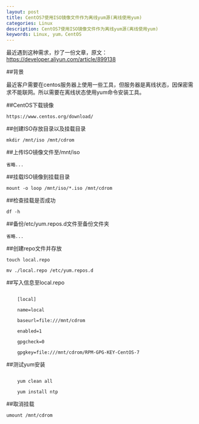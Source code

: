 ```yaml
---
layout: post
title: CentOS7使用ISO镜像文件作为离线yum源(离线使用yum)
categories: Linux
description: CentOS7使用ISO镜像文件作为离线yum源(离线使用yum)
keywords: Linux, yum，CentOS
---
```


最近遇到这种需求，抄了一份文章，原文：https://developer.aliyun.com/article/899138

##背景

最近客户需要在centos服务器上使用一些工具，但服务器是离线状态，因保密需求不能联网。所以需要在离线状态使用yum命令安装工具。

##CentOS下载镜像

```
https://www.centos.org/download/
```

##创建ISO存放目录以及挂载目录

```
mkdir /mnt/iso /mnt/cdrom
```

##上传ISO镜像文件至/mnt/iso

```
省略...
```

##挂载ISO镜像到挂载目录

```
mount -o loop /mnt/iso/*.iso /mnt/cdrom 
```

##检查挂载是否成功

```
df -h
```

##备份/etc/yum.repos.d文件至备份文件夹

```
省略...
```

##创建repo文件并存放

```
touch local.repo
```

```
mv ./local.repo /etc/yum.repos.d
```

##写入信息至local.repo

```

	[local]
	
	name=local
	
	baseurl=file:///mnt/cdrom
	 
	enabled=1
	
	gpgcheck=0
	
	gpgkey=file:///mnt/cdrom/RPM-GPG-KEY-CentOS-7

```

##测试yum安装

```
	
	yum clean all
	
	yum install ntp

```

##取消挂载

```
umount /mnt/cdrom
```
